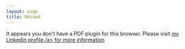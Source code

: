 ```yaml
---
layout: page
title: Résumé
---
```

<div>
  <object data="/pdfs/resume.pdf" type="application/pdf" width="100%" height="1450px">
    <p> It appears you don't have a PDF plugin for this browser. Please visit <a href="https://www.linkedin.com/in/georgeluong">my Linkedin profile,/a> for more information</p>
  </object>
</div>

